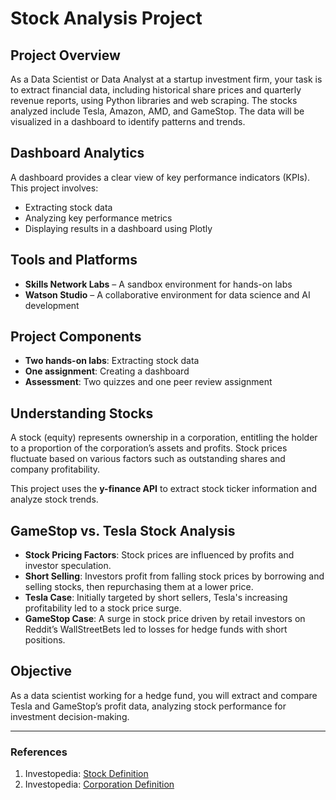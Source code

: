 # Stock Analysis Project

## Project Overview
As a Data Scientist or Data Analyst at a startup investment firm, your task is to extract financial data, including historical share prices and quarterly revenue reports, using Python libraries and web scraping. The stocks analyzed include Tesla, Amazon, AMD, and GameStop. The data will be visualized in a dashboard to identify patterns and trends.

## Dashboard Analytics
A dashboard provides a clear view of key performance indicators (KPIs). This project involves:
- Extracting stock data
- Analyzing key performance metrics
- Displaying results in a dashboard using Plotly

## Tools and Platforms
- **Skills Network Labs** – A sandbox environment for hands-on labs
- **Watson Studio** – A collaborative environment for data science and AI development

## Project Components
- **Two hands-on labs**: Extracting stock data
- **One assignment**: Creating a dashboard
- **Assessment**: Two quizzes and one peer review assignment

## Understanding Stocks
A stock (equity) represents ownership in a corporation, entitling the holder to a proportion of the corporation’s assets and profits. Stock prices fluctuate based on various factors such as outstanding shares and company profitability.

This project uses the **y-finance API** to extract stock ticker information and analyze stock trends.

## GameStop vs. Tesla Stock Analysis
- **Stock Pricing Factors**: Stock prices are influenced by profits and investor speculation.
- **Short Selling**: Investors profit from falling stock prices by borrowing and selling stocks, then repurchasing them at a lower price.
- **Tesla Case**: Initially targeted by short sellers, Tesla's increasing profitability led to a stock price surge.
- **GameStop Case**: A surge in stock price driven by retail investors on Reddit’s WallStreetBets led to losses for hedge funds with short positions.

## Objective
As a data scientist working for a hedge fund, you will extract and compare Tesla and GameStop’s profit data, analyzing stock performance for investment decision-making.

---

### References
1. Investopedia: [Stock Definition](https://www.investopedia.com/terms/s/stock.asp)
2. Investopedia: [Corporation Definition](https://www.investopedia.com/terms/c/corporation.asp)

